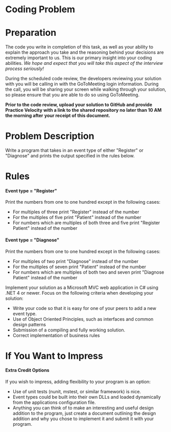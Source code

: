 # Coding Problem

# Preparation

The code you write in completion of this task, as well as your ability to explain the approach you take and the reasoning behind your decisions are extremely important to us.  This is our primary insight into your coding abilities.  _We hope and expect that you will take this aspect of the interview process seriously!_

During the scheduled code review, the developers reviewing your solution with you will be calling in with the GoToMeeting login information. During the call, you will be sharing your screen while walking through your solution, so please ensure that you are able to do so using GoToMeeting.

**Prior to the code review, upload your solution to GitHub and provide Practice Velocity with a link to the shared repository no later than 10 AM the morning after**  **your receipt of this document.**

# Problem Description

Write a program that takes in an event type of either &quot;Register&quot; or &quot;Diagnose&quot; and prints the output specified in the rules below.

# Rules

#### Event type = &quot;Register&quot;

Print the numbers from one to one hundred except in the following cases:

- For multiples of three print &quot;Register&quot; instead of the number
- For the multiples of five print &quot;Patient&quot; instead of the number
- For numbers which are multiples of both three and five print &quot;Register Patient&quot; instead of the number

#### Event type = &quot;Diagnose&quot;

Print the numbers from one to one hundred except in the following cases:

- For multiples of two print &quot;Diagnose&quot; instead of the number
- For the multiples of seven print &quot;Patient&quot; instead of the number
- For numbers which are multiples of both two and seven print &quot;Diagnose Patient&quot; instead of the number

Implement your solution as a Microsoft MVC web application in C# using .NET 4 or newer.
Focus on the following criteria when developing your solution:

- Write your code so that it is easy for one of your peers to add a new event type.
- Use of Object Oriented Principles, such as interfaces and common design patterns
- Submission of a compiling and fully working solution.
- Correct implementation of business rules

# If You Want to Impress

#### Extra Credit Options

If you wish to impress, adding flexibility to your program is an option:

- Use of unit tests (nunit, mstest, or similar framework) is nice.
- Event types could be built into their own DLLs and loaded dynamically from the applications configuration file.
- Anything you can think of to make an interesting and useful design addition to the program, just create a document outlining the design addition and why you chose to implement it and submit it with your program.